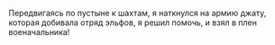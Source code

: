 Передвигаясь по пустыне к шахтам, я наткнулся на армию джату, которая добивала отряд эльфов, я решил помочь, и взял в плен военачальника!
